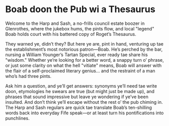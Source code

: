# Boab doon the Pub wi a Thesaurus

Welcome to the Harp and Sash, a no-frills council estate boozer in Glenrothes, where the jukebox hums, the pints flow, and local "legend" Boab holds court with his battered copy of Roget’s Thesaurus.

They warned ye, didn’t they? But here ye are, pint in hand, venturing up tae the establishment’s most notorious patron—Boab. He’s perched by the bar, nursing a William Younger’s Tartan Special, ever ready tae share his "wisdom." Whether ye’re looking for a better word, a snappy turn o’ phrase, or just some clarity on what the hell "vitiate" means, Boab will answer with the flair of a self-proclaimed literary genius… and the restraint of a man who’s had three pints.

Ask him a question, and ye’ll get answers: synonyms ye’ll need tae write doon, etymologies he swears are true (but might just be made up), and phrases that sound impressive but leave ye wondering if ye’ve been insulted. And don’t think ye’ll escape without the rest o’ the pub chiming in. The Harp and Sash regulars are quick tae translate Boab’s ten-shilling words back into everyday Fife speak—or at least turn his pontifications into punchlines.

